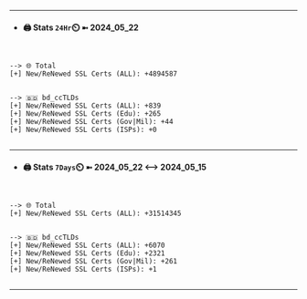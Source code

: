

---
- #### 🖨️ **Stats** `24Hr`⏲️ ➼ 2024_05_22
```console


--> 🌐 Total
[+] New/ReNewed SSL Certs (ALL): +4894587


--> 🇧🇩 bd_ccTLDs
[+] New/ReNewed SSL Certs (ALL): +839
[+] New/ReNewed SSL Certs (Edu): +265
[+] New/ReNewed SSL Certs (Gov|Mil): +44
[+] New/ReNewed SSL Certs (ISPs): +0


```

---
- #### 🖨️ **Stats** `7Days`⏲️ ➼ 2024_05_22 <--> 2024_05_15
```console


--> 🌐 Total
[+] New/ReNewed SSL Certs (ALL): +31514345


--> 🇧🇩 bd_ccTLDs
[+] New/ReNewed SSL Certs (ALL): +6070
[+] New/ReNewed SSL Certs (Edu): +2321
[+] New/ReNewed SSL Certs (Gov|Mil): +261
[+] New/ReNewed SSL Certs (ISPs): +1


```

---

